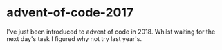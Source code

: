 # advent-of-code-2017

I've just been introduced to advent of code in 2018.
Whilst waiting for the next day's task I figured why not try last year's.
